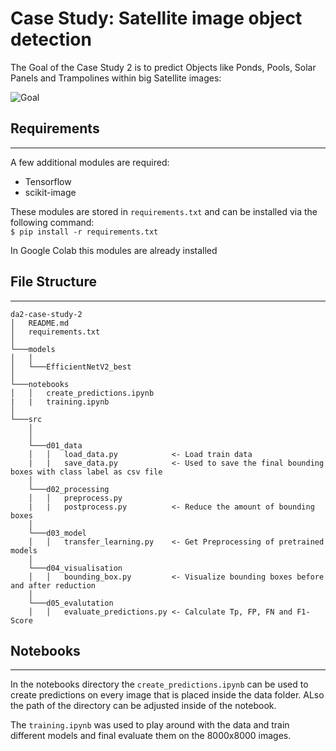 # Case Study: Satellite image object detection

The Goal of the Case Study 2 is to predict Objects like Ponds, Pools, Solar Panels and Trampolines within big Satellite images:

![Goal](goal.png)

## Requirements
---
A few additional modules are required:
- Tensorflow
- scikit-image

These modules are stored in `requirements.txt` and can be installed via the following command:  
`$ pip install -r requirements.txt`

In Google Colab this modules are already installed

## File Structure
---
```
da2-case-study-2
│   README.md
│   requirements.txt
│
└───models
│   │
│   └───EfficientNetV2_best
│
└───notebooks
│   │   create_predictions.ipynb
|   |   training.ipynb
│
└───src
    │
    │
    └───d01_data
    │   │   load_data.py            <- Load train data
    |   |   save_data.py            <- Used to save the final bounding boxes with class label as csv file
    │
    └───d02_processing
    │   │   preprocess.py      
    |   |   postprocess.py          <- Reduce the amount of bounding boxes
    │
    └───d03_model
    │   │   transfer_learning.py    <- Get Preprocessing of pretrained models
    │
    └───d04_visualisation
    │   │   bounding_box.py         <- Visualize bounding boxes before and after reduction
    │
    └───d05_evalutation
    │   │   evaluate_predictions.py <- Calculate Tp, FP, FN and F1-Score 
```

## Notebooks
---

In the notebooks directory the `create_predictions.ipynb` can be used to create predictions on every image that is placed inside the data folder. ALso the path of the directory can be adjusted inside of the notebook.

The `training.ipynb` was used to play around with the data and train different models and final evaluate them on the 8000x8000 images.
